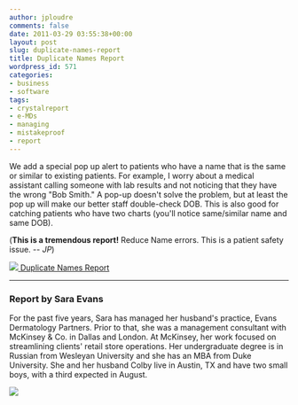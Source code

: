 ```yaml
---
author: jploudre
comments: false
date: 2011-03-29 03:55:38+00:00
layout: post
slug: duplicate-names-report
title: Duplicate Names Report
wordpress_id: 571
categories:
- business
- software
tags:
- crystalreport
- e-MDs
- managing
- mistakeproof
- report
---
```


We add a special pop up alert to patients who have a name that is the same or similar to existing patients.  For example, I worry about a medical assistant calling someone with lab results and not noticing that they have the wrong "Bob Smith."  A pop-up doesn't solve the problem, but at least the pop up will make our better staff double-check DOB.  This is also good for catching patients who have two charts (you'll notice same/similar name and same DOB).

(**This is a tremendous report!** Reduce Name errors. This is a patient safety issue. -- *JP*)

[![](http://unchart.com/wp-content/uploads/2011/01/57-download.png) Duplicate Names Report](http://unchart.com/wp-content/uploads/2011/03/Duplicate-Names-Report.zip)


---------------

### Report by Sara Evans

For the past five years, Sara has managed her husband's practice, Evans Dermatology Partners.  Prior to that, she was a management consultant with McKinsey & Co. in Dallas and London.  At McKinsey, her work focused on streamlining clients' retail store operations.  Her undergraduate degree is in Russian from Wesleyan University and she has an MBA from Duke University.  She and her husband Colby live in Austin, TX and have two small boys, with a third expected in August.

![](http://unchart.com/wp-content/uploads/2011/03/sara_evans.jpg.jpg)

